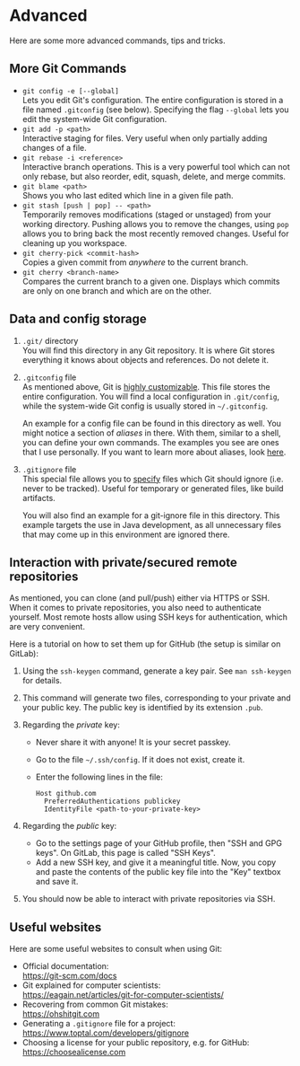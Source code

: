 # Advanced

Here are some more advanced commands, tips and tricks.

## More Git Commands

- `git config -e [--global]` \
    Lets you edit Git's configuration. The entire configuration is stored
    in a file named `.gitconfig` (see below). Specifying the flag `--global`
    lets you edit the system-wide Git configuration.
- `git add -p <path>` \
    Interactive staging for files. Very useful when only partially adding
    changes of a file.
- `git rebase -i <reference>` \
    Interactive branch operations. This is a very powerful tool which can not
    only rebase, but also reorder, edit, squash, delete, and merge commits.
- `git blame <path>` \
    Shows you who last edited which line in a given file path.
- `git stash [push | pop] -- <path>` \
    Temporarily removes modifications (staged or unstaged) from your working
    directory. Pushing allows you to remove the changes, using `pop` allows
    you to bring back the most recently removed changes. Useful for cleaning
    up you workspace.
- `git cherry-pick <commit-hash>` \
    Copies a given commit from _anywhere_ to the current branch.
- `git cherry <branch-name>` \
    Compares the current branch to a given one. Displays which commits are only
    on one branch and which are on the other.

## Data and config storage

1. `.git/` directory \
    You will find this directory in any Git repository. It is where Git stores
    everything it knows about objects and references. Do not delete it.

2. `.gitconfig` file \
    As mentioned above, Git is [highly customizable](https://git-scm.com/docs/git-config).
    This file stores the entire configuration. You will find a local
    configuration in `.git/config`, while the system-wide Git config is usually
    stored in `~/.gitconfig`.

    An example for a config file can be found in this directory as well. You
    might notice a section of _aliases_ in there. With them, similar to a shell,
    you can define your own commands. The examples you see are ones that I use
    personally. If you want to learn more about aliases, look [here](https://git-scm.com/docs/git-config#Documentation/git-config.txt-alias).

3. `.gitignore` file \
    This special file allows you to [specify](https://git-scm.com/docs/gitignore)
    files which Git should ignore (i.e. never to be tracked). Useful for
    temporary or generated files, like build artifacts.

    You will also find an example for a git-ignore file in this directory.
    This example targets the use in Java development, as all unnecessary files
    that may come up in this environment are ignored there.

## Interaction with private/secured remote repositories

As mentioned, you can clone (and pull/push) either via HTTPS or SSH. When it comes
to private repositories, you also need to authenticate yourself. Most remote hosts allow
using SSH keys for authentication, which are very convenient.

Here is a tutorial on how to set them up for GitHub (the setup is similar on GitLab):

1. Using the `ssh-keygen` command, generate a key pair. See `man ssh-keygen` for details.
2. This command will generate two files, corresponding to your private and your public key.
    The public key is identified by its extension `.pub`.
3. Regarding the _private_ key:
    - Never share it with anyone! It is your secret passkey.
    - Go to the file `~/.ssh/config`. If it does not exist, create it.
    - Enter the following lines in the file:

        ```
        Host github.com
          PreferredAuthentications publickey
          IdentityFile <path-to-your-private-key>
        ```

4. Regarding the _public_ key:
    - Go to the settings page of your GitHub profile, then "SSH and GPG keys".
        On GitLab, this page is called "SSH Keys".
    - Add a new SSH key, and give it a meaningful title. Now, you copy and paste the
        contents of the public key file into the "Key" textbox and save it.
5. You should now be able to interact with private repositories via SSH.

## Useful websites

Here are some useful websites to consult when using Git:

- Official documentation: \
    https://git-scm.com/docs
- Git explained for computer scientists: \
    https://eagain.net/articles/git-for-computer-scientists/
- Recovering from common Git mistakes: \
    https://ohshitgit.com
- Generating a `.gitignore` file for a project: \
    https://www.toptal.com/developers/gitignore
- Choosing a license for your public repository, e.g. for GitHub: \
    https://choosealicense.com
